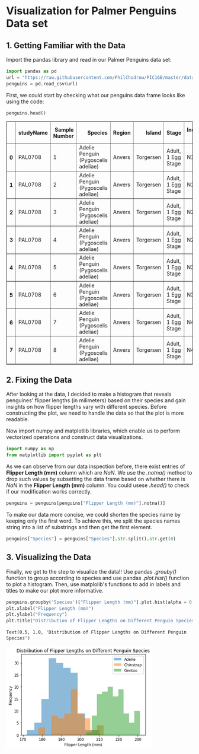 # Visualization for Palmer Penguins Data set

## 1. Getting Familiar with the Data

Import the pandas library and read in our Palmer Penguins data set:


```python
import pandas as pd
url = "https://raw.githubusercontent.com/PhilChodrow/PIC16B/master/datasets/palmer_penguins.csv"
penguins = pd.read_csv(url)
```

First, we could start by checking what our penguins data frame looks like using the code:


```python
penguins.head()
```




<div>
<style scoped>
    .dataframe tbody tr th:only-of-type {
        vertical-align: middle;
    }

    .dataframe tbody tr th {
        vertical-align: top;
    }

    .dataframe thead th {
        text-align: right;
    }
</style>
<table border="1" class="dataframe">
  <thead>
    <tr style="text-align: right;">
      <th></th>
      <th>studyName</th>
      <th>Sample Number</th>
      <th>Species</th>
      <th>Region</th>
      <th>Island</th>
      <th>Stage</th>
      <th>Individual ID</th>
      <th>Clutch Completion</th>
      <th>Date Egg</th>
      <th>Culmen Length (mm)</th>
      <th>Culmen Depth (mm)</th>
      <th>Flipper Length (mm)</th>
      <th>Body Mass (g)</th>
      <th>Sex</th>
      <th>Delta 15 N (o/oo)</th>
      <th>Delta 13 C (o/oo)</th>
      <th>Comments</th>
    </tr>
  </thead>
  <tbody>
    <tr>
      <th>0</th>
      <td>PAL0708</td>
      <td>1</td>
      <td>Adelie Penguin (Pygoscelis adeliae)</td>
      <td>Anvers</td>
      <td>Torgersen</td>
      <td>Adult, 1 Egg Stage</td>
      <td>N1A1</td>
      <td>Yes</td>
      <td>11/11/07</td>
      <td>39.1</td>
      <td>18.7</td>
      <td>181.0</td>
      <td>3750.0</td>
      <td>MALE</td>
      <td>NaN</td>
      <td>NaN</td>
      <td>Not enough blood for isotopes.</td>
    </tr>
    <tr>
      <th>1</th>
      <td>PAL0708</td>
      <td>2</td>
      <td>Adelie Penguin (Pygoscelis adeliae)</td>
      <td>Anvers</td>
      <td>Torgersen</td>
      <td>Adult, 1 Egg Stage</td>
      <td>N1A2</td>
      <td>Yes</td>
      <td>11/11/07</td>
      <td>39.5</td>
      <td>17.4</td>
      <td>186.0</td>
      <td>3800.0</td>
      <td>FEMALE</td>
      <td>8.94956</td>
      <td>-24.69454</td>
      <td>NaN</td>
    </tr>
    <tr>
      <th>2</th>
      <td>PAL0708</td>
      <td>3</td>
      <td>Adelie Penguin (Pygoscelis adeliae)</td>
      <td>Anvers</td>
      <td>Torgersen</td>
      <td>Adult, 1 Egg Stage</td>
      <td>N2A1</td>
      <td>Yes</td>
      <td>11/16/07</td>
      <td>40.3</td>
      <td>18.0</td>
      <td>195.0</td>
      <td>3250.0</td>
      <td>FEMALE</td>
      <td>8.36821</td>
      <td>-25.33302</td>
      <td>NaN</td>
    </tr>
    <tr>
      <th>3</th>
      <td>PAL0708</td>
      <td>4</td>
      <td>Adelie Penguin (Pygoscelis adeliae)</td>
      <td>Anvers</td>
      <td>Torgersen</td>
      <td>Adult, 1 Egg Stage</td>
      <td>N2A2</td>
      <td>Yes</td>
      <td>11/16/07</td>
      <td>NaN</td>
      <td>NaN</td>
      <td>NaN</td>
      <td>NaN</td>
      <td>NaN</td>
      <td>NaN</td>
      <td>NaN</td>
      <td>Adult not sampled.</td>
    </tr>
    <tr>
      <th>4</th>
      <td>PAL0708</td>
      <td>5</td>
      <td>Adelie Penguin (Pygoscelis adeliae)</td>
      <td>Anvers</td>
      <td>Torgersen</td>
      <td>Adult, 1 Egg Stage</td>
      <td>N3A1</td>
      <td>Yes</td>
      <td>11/16/07</td>
      <td>36.7</td>
      <td>19.3</td>
      <td>193.0</td>
      <td>3450.0</td>
      <td>FEMALE</td>
      <td>8.76651</td>
      <td>-25.32426</td>
      <td>NaN</td>
    </tr>
    <tr>
      <th>5</th>
      <td>PAL0708</td>
      <td>6</td>
      <td>Adelie Penguin (Pygoscelis adeliae)</td>
      <td>Anvers</td>
      <td>Torgersen</td>
      <td>Adult, 1 Egg Stage</td>
      <td>N3A2</td>
      <td>Yes</td>
      <td>11/16/07</td>
      <td>39.3</td>
      <td>20.6</td>
      <td>190.0</td>
      <td>3650.0</td>
      <td>MALE</td>
      <td>8.66496</td>
      <td>-25.29805</td>
      <td>NaN</td>
    </tr>
    <tr>
      <th>6</th>
      <td>PAL0708</td>
      <td>7</td>
      <td>Adelie Penguin (Pygoscelis adeliae)</td>
      <td>Anvers</td>
      <td>Torgersen</td>
      <td>Adult, 1 Egg Stage</td>
      <td>N4A1</td>
      <td>No</td>
      <td>11/15/07</td>
      <td>38.9</td>
      <td>17.8</td>
      <td>181.0</td>
      <td>3625.0</td>
      <td>FEMALE</td>
      <td>9.18718</td>
      <td>-25.21799</td>
      <td>Nest never observed with full clutch.</td>
    </tr>
    <tr>
      <th>7</th>
      <td>PAL0708</td>
      <td>8</td>
      <td>Adelie Penguin (Pygoscelis adeliae)</td>
      <td>Anvers</td>
      <td>Torgersen</td>
      <td>Adult, 1 Egg Stage</td>
      <td>N4A2</td>
      <td>No</td>
      <td>11/15/07</td>
      <td>39.2</td>
      <td>19.6</td>
      <td>195.0</td>
      <td>4675.0</td>
      <td>MALE</td>
      <td>9.46060</td>
      <td>-24.89958</td>
      <td>Nest never observed with full clutch.</td>
    </tr>
  </tbody>
</table>
</div>



## 2. Fixing the Data
After looking at the data, I decided to make a histogram that reveals penguines' flipper lengths (in milimeters) based on their species and gain insights on how flipper lengths vary with different species. Before constructing the plot, we need to handle the data so that the plot is more readable.

Now import numpy and matplotlib libraries, which enable us to perform vectorized operations and construct data visualizations.


```python
import numpy as np
from matplotlib import pyplot as plt 
```

As we can observe from our data inspection before, there exist entries of **Flipper Length (mm)** column which are *NaN*. We use the *.notna()* method to drop such values by subsetting the data frame based on whether there is *NaN* in the **Flipper Length (mm)** column. You could usese *.head()* to check if our modification works correctly.


```python
penguins = penguins[penguins["Flipper Length (mm)"].notna()]
```

To make our data more concise, we could shorten the species name by keeping only the first word. To achieve this, we split the species names string into a list of substrings and then get the first element.


```python
penguins["Species"] = penguins["Species"].str.split().str.get(0)
```

## 3. Visualizing the Data 

Finally, we get to the step to visualize the data!! Use pandas *.grouby()* function to group according to species and use pandas *.plot.hist()* function to plot a histogram. Then, use matplolib's functions to add in labels and titles to make our plot more informative.


```python
penguins.groupby('Species')["Flipper Length (mm)"].plot.hist(alpha = 0.5, legend = True)
plt.xlabel("Flipper Length (mm)")
plt.ylabel("Frequency")
plt.title("Distribution of Flipper Lengths on Different Penguin Species")
```




    Text(0.5, 1.0, 'Distribution of Flipper Lengths on Different Penguin Species')




    
![output_blog0.png](/images/output_blog0.png)
    

